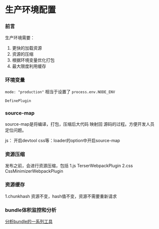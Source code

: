 # 生产环境配置

### 前言
生产环境需要：
1. 更快的加载资源
2. 资源的压缩
3. 根据环境变量优化打包
4. 最大限度利用缓存

### 环境变量
`mode: "production"` 相当于设置了 `process.env.NODE_ENV`

`DefinePlugin`

### source-map
source-map是将编译，打包，压缩后大代码 映射回 源码的过程。方便开发人员定位问题。

js： 开启devtool
css等：loader的option中开启source-map

### 资源压缩
发布之前，会进行资源压缩，包括
1.js TerserWebpackPlugin
2.css CssMinimizerWebpackPlugin

### 资源缓存
1.chunkhash 资源不变，hash值不变，资源不需要重新请求

### bundle体积监控和分析
[分析bundle的一系列工具](https://webpack.docschina.org/guides/code-splitting/#bundle-analysis)



